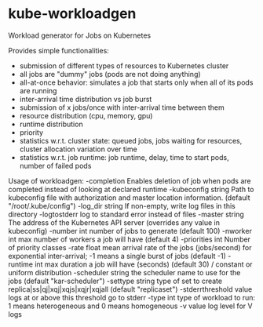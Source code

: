 # kube-workloadgen
Workload generator for Jobs on Kubernetes

Provides simple functionalities:
- submission of different types of resources to Kubernetes cluster
- all jobs are "dummy" jobs (pods are not doing anything)
- all-at-once behavior: simulates a job that starts only when all of its pods are running
- inter-arrival time distribution vs job burst
- submission of x jobs/once with inter-arrival time between them
- resource distribution (cpu, memory, gpu)
- runtime distribution
- priority
- statistics w.r.t. cluster state: queued jobs, jobs waiting for resources, cluster allocation variation over time
- statistics w.r.t. job runtime: job runtime, delay, time to start pods, number of failed pods

Usage of workloadgen:
  -completion
    	Enables deletion of job when pods are completed instead of looking at declared runtime
  -kubeconfig string
    	Path to kubeconfig file with authorization and master location information. (default "/root/.kube/config")
  -log_dir string
    	If non-empty, write log files in this directory
  -logtostderr
    	log to standard error instead of files
  -master string
    	The address of the Kubernetes API server (overrides any value in kubeconfig)
  -number int
    	number of jobs to generate (default 100)
  -nworker int
    	max number of workers a job will have (default 4)
  -priorities int
    	Number of priority classes
  -rate float
    	mean arrival rate of the jobs (jobs/second) for exponential inter-arrival; -1 means a single burst of jobs (default -1)
  -runtime int
    	max duration a job will have (seconds) (default 30) / constant or uniform distribution
  -scheduler string
    	the scheduler name to use for the jobs (default "kar-scheduler")
  -settype string
    	type of set to create replica|ss|qj|xqj|xqjs|xqjr|xqjall (default "replicaset")
  -stderrthreshold value
    	logs at or above this threshold go to stderr
  -type int
    	type of workload to run: 1 means heterogeneous and 0 means homogeneous
  -v value
    	log level for V logs
